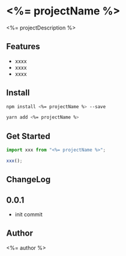 # <%= projectName %>

<%= projectDescription %>

## Features

* xxxx
* xxxx
* xxxx

## Install

```bash
npm install <%= projectName %> --save
```

```bash
yarn add <%= projectName %>
```

## Get Started

```javascript
import xxx from "<%= projectName %>";

xxx();
```

## ChangeLog
## 0.0.1

* init commit

## Author
<%= author %>

